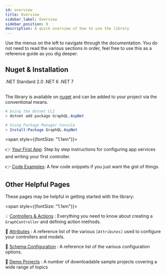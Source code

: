 ```yaml
---
id: overview
title: Overview
sidebar_label: Overview
sidebar_position: 0
description: A quick overview of how to use the library
---
```


Use the menus on the left to navigate through the documentation. You do not need to read the various sections in order, feel free to use this as a reference guide as you dig deeper.

## Nuget & Installation

<span className="pill">.NET Standard 2.0</span> <span className="pill">.NET 6</span> <span className="pill">.NET 7</span> <br/><br/>

The library is available on [nuget](https://www.nuget.org/packages/GraphQL.AspNet/) and can be added to your project via the conventional means.

```powershell title="How to Install The Library"
# Using the dotnet CLI
> dotnet add package GraphQL.AspNet

# Using Package Manager Console
> Install-Package GraphQL.AspNet
```
<span style={{fontSize: "1.1em"}}> 

👉 [Your First App](./create-app.md): Step by step instructions for configuring app services and writing your first controller.

👉 [Code Examples](./code-examples.md): A few code snippets if you just want the gist of things.

</span>


## Other Helpful Pages

These pages may be helpful in getting started with the library:

<span style={{fontSize: "1.1em"}}> 

💡 [Controllers & Actions](../controllers/actions.md) : Everything you need to know about creating a `GraphController` and defining action methods.

📜 [Attributes](../reference/attributes.md) : A reference list of the various `[Attributes]` used to configure your controllers and models.

📐 [Schema Configuration](../reference/schema-configuration.md) : A reference list of the various configuration options.

📌 [Demo Projects](../reference/demo-projects.md) : A number of downloadable sample projects covering a wide range of topics

</span>